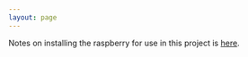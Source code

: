 ```yaml
---
layout: page
---
```


Notes on installing the raspberry for use in this project is [here](installing_raspberry.md).
